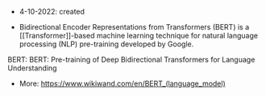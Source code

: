 - 4-10-2022: created

- Bidirectional Encoder Representations from Transformers (BERT) is a [[Transformer]]-based machine learning technique for natural language processing (NLP) pre-training developed by Google.

BERT: BERT: Pre-training of Deep Bidirectional Transformers for Language Understanding

- More: https://www.wikiwand.com/en/BERT_(language_model)